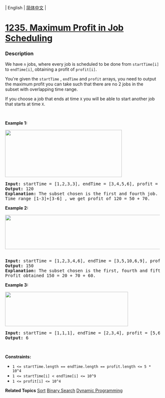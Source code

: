 | English | [简体中文](README.md) |

# [1235. Maximum Profit in Job Scheduling](https://leetcode-cn.com/problems/maximum-profit-in-job-scheduling)
 ### Description
<p>We have <code>n</code> jobs, where every job&nbsp;is scheduled to be done from <code>startTime[i]</code> to <code>endTime[i]</code>, obtaining a profit&nbsp;of <code>profit[i]</code>.</p>

<p>You&#39;re given the&nbsp;<code>startTime</code>&nbsp;,&nbsp;<code>endTime</code>&nbsp;and <code>profit</code>&nbsp;arrays,&nbsp;you need to output the maximum profit you can take such that there are no 2 jobs in the subset&nbsp;with overlapping time range.</p>

<p>If you choose a job that ends at time <code>X</code>&nbsp;you&nbsp;will be able to start another job that starts at time <code>X</code>.</p>

<p>&nbsp;</p>
<p><strong>Example 1:</strong></p>

<p><strong><img alt="" src="https://assets.leetcode.com/uploads/2019/10/10/sample1_1584.png" style="width: 380px; height: 154px;" /></strong></p>

<pre>
<strong>Input:</strong> startTime = [1,2,3,3], endTime = [3,4,5,6], profit = [50,10,40,70]
<strong>Output:</strong> 120
<strong>Explanation:</strong> The subset chosen is the first and fourth job. 
Time range [1-3]+[3-6] , we get profit of 120 = 50 + 70.
</pre>

<p><strong>Example 2:</strong></p>

<p><strong><img alt="" src="https://assets.leetcode.com/uploads/2019/10/10/sample22_1584.png" style="width: 600px; height: 112px;" /> </strong></p>

<pre>
<strong>
Input:</strong> startTime = [1,2,3,4,6], endTime = [3,5,10,6,9], profit = [20,20,100,70,60]
<strong>Output:</strong> 150
<strong>Explanation:</strong> The subset chosen is the first, fourth and fifth job. 
Profit obtained 150 = 20 + 70 + 60.
</pre>

<p><strong>Example 3:</strong></p>

<p><strong><img alt="" src="https://assets.leetcode.com/uploads/2019/10/10/sample3_1584.png" style="width: 400px; height: 112px;" /></strong></p>

<pre>
<strong>Input:</strong> startTime = [1,1,1], endTime = [2,3,4], profit = [5,6,4]
<strong>Output:</strong> 6
</pre>

<p>&nbsp;</p>
<p><strong>Constraints:</strong></p>

<ul>
	<li><code>1 &lt;= startTime.length == endTime.length ==&nbsp;profit.length&nbsp;&lt;= 5 * 10^4</code></li>
	<li><code>1 &lt;=&nbsp;startTime[i] &lt;&nbsp;endTime[i] &lt;= 10^9</code></li>
	<li><code>1 &lt;=&nbsp;profit[i] &lt;= 10^4</code></li>
</ul>

**Related Topics**  [Sort](https://leetcode-cn.com/tag/sort) [Binary Search](https://leetcode-cn.com/tag/binary-search) [Dynamic Programming](https://leetcode-cn.com/tag/dynamic-programming) 
